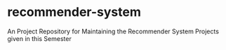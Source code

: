 # recommender-system
An Project Repository for Maintaining the Recommender System Projects given in this Semester
